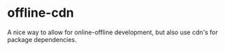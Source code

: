# offline-cdn
A nice way to allow for online-offline development, but also use cdn's for package dependencies.
